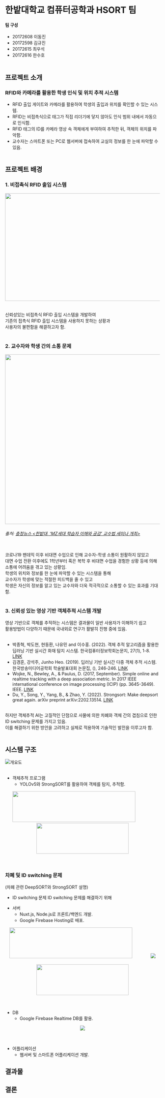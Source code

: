 # 한밭대학교 컴퓨터공학과 HSORT 팀

#### 팀 구성
- 20172608 이동진
- 20172598 김규진
- 20172615 최우석
- 20172616 한수호
<br><br>


## 프로젝트 소개
### RFID와 카메라를 활용한 학생 인식 및 위치 추적 시스템
- RFID 출입 게이트와 카메라를 활용하여 학생의 출입과 위치를 확인할 수 있는 시스템.
- RFID는 비접촉식으로 태그가 직접 리더기에 닿지 않아도 인식 범위 내에서 자동으로 인식함.
- RFID 태그의 ID를 카메라 영상 속 객체에게 부여하여 추적한 뒤, 객체의 위치를 파악함.
- 교수자는 스마트폰 또는 PC로 웹서버에 접속하여 교실의 정보를 한 눈에 파악할 수 있음.
<br><br>


## 프로젝트 배경

### 1. 비접촉식 RFID 출입 시스템
<img src="https://user-images.githubusercontent.com/101806955/195024426-383a2351-fdd3-458b-b540-9408ee203523.png" width="600px" height="350px"></img>  
<br><br>
신뢰성있는 비접촉식 RFID 출입 시스템을 개발하여</br>
기존의 접촉식 RFID 출입 시스템을 사용하지 못하는 상황과</br>
사용자의 불편함을 해결하고자 함.
</br></br>

### 2. 교수자와 학생 간의 소통 문제
<img src="https://user-images.githubusercontent.com/101806955/195013863-3e963c05-d372-4bee-bfac-11f783b680e6.png" width="600px" height="552px"></img>
###### 출처: [충청뉴스 <한밭대, ‘MZ세대 학습자 이해와 공감’ 교수법 세미나 개최>](https://www.ccnnews.co.kr/news/articleView.html?idxno=258946)
</br>
코로나19 팬데믹 이후 비대면 수업으로 인해 교수자-학생 소통이 원활하지 않았고</br>
대면 수업 전환 이후에도 1학년부터 혹은 복학 후 비대면 수업을 경험한 상황 등에 의해</br>
소통에 어려움을 겪고 있는 상황임.</br>
학생의 위치와 정보를 한 눈에 파악할 수 있는 시스템을 통해</br>
교수자가 학생에 맞는 적절한 피드백을 줄 수 있고</br>
학생은 자신의 정보를 알고 있는 교수자와 더욱 적극적으로 소통할 수 있는 효과를 기대함.
</br></br>

### 3. 신뢰성 있는 영상 기반 객체추적 시스템 개발
영상 기반으로 객체를 추적하는 시스템은 결과물이 일반 사용자가 이해하기 쉽고</br>
활용방법이 다양하기 때문에 국내외로 연구가 활발히 진행 중에 있음.</br>
</br>
- 박종혁, 박도현, 현동환, 나유민 and 이수홍. (2022). 객체 추적 알고리즘을 활용한 딥러닝 기반 실시간 화재 탐지 시스템. 한국컴퓨터정보학회논문지, 27(1), 1-8. [LINK](https://www.kci.go.kr/kciportal/ci/sereArticleSearch/ciSereArtiView.kci?sereArticleSearchBean.artiId=ART002807623)
- 김경훈, 강석주, Junho Heo. (2019). 딥러닝 기반 실시간 다중 객체 추적 시스템. 한국방송미디어공학회 학술발표대회 논문집, (), 246-246. [LINK](https://scienceon.kisti.re.kr/srch/selectPORSrchArticle.do?cn=NPAP13342247)
- Wojke, N., Bewley, A., & Paulus, D. (2017, September). Simple online and realtime tracking with a deep association metric. In 2017 IEEE international conference on image processing (ICIP) (pp. 3645-3649). IEEE. [LINK](https://arxiv.org/abs/1703.07402)
- Du, Y., Song, Y., Yang, B., & Zhao, Y. (2022). Strongsort: Make deepsort great again. arXiv preprint arXiv:2202.13514. [LINK](https://arxiv.org/abs/2202.13514)

</br>
하지만 객체추적 AI는 고질적인 단점으로 사물에 의한 차폐와 객체 간의 겹침으로 인한 ID switching 문제를 가지고 있음.</br>
이를 해결하기 위한 방안을 고려하고 실제로 적용하여 기술적인 발전을 이루고자 함.
</br></br>

## 시스템 구조
![개요도](https://user-images.githubusercontent.com/101806955/195017256-fce55de8-b5cc-4e4a-bef0-7676db793d5d.png)
</br></br>
* 객체추적 프로그램
  * YOLOv5와 StrongSORT를 활용하여 객체를 탐지, 추적함.</br>
<div align="center">
  <img src="https://user-images.githubusercontent.com/101806955/195027182-bc15b870-0788-415c-8702-d792254fbc8c.png" width="400px" height="100px"></img>    
  <img src="https://user-images.githubusercontent.com/101806955/195032202-5b2e1c61-118a-4c73-9e3e-288ff1cdba62.png" width="300px" height="100px"></img>
</div>
</br></br>

### 차폐 및 ID switching 문제
(차폐 관련 DeepSORT와 StrongSORT 설명)
- ID switching 문제
ID switching 문제를 해결하기 위해

* 서버
  * Nuxt.js, Node.js로 프론트/백엔드 개발.
  * Google Firebase Hosting로 배포.
<div align="center">
  <img src="https://user-images.githubusercontent.com/101806955/195033693-0ee9c805-42b8-452a-87f9-52b98d6b59e4.png" width="400px" height="100px"></img>    
  <img src="https://user-images.githubusercontent.com/101806955/195035144-54556f33-231b-48bd-9c2e-456f54ae50f5.png"></img>
  </br></br>
  <img src="https://user-images.githubusercontent.com/101806955/195034694-7128cf8d-aeb8-476a-917e-a8ab67f8f362.png" width="300px" height="100px"></img>
</div>
</br></br>

* DB
  * Google Firebase Realtime DB를 활용.
<div align="center">
  <img src="https://user-images.githubusercontent.com/101806955/195035930-aa134308-2dff-48ef-94f4-b9dd948fc380.png"></img>
</div>
</br></br>

* 어플리케이션
  * 웹서버 및 스마트폰 어플리케이션 개발.



## 결과물


## 결론
